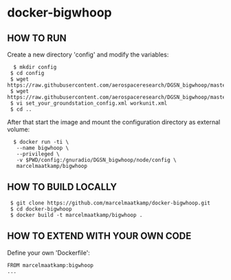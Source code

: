 # docker-bigwhoop

## HOW TO RUN
Create a new directory 'config' and modify the variables:
```
  $ mkdir config
 $ cd config
 $ wget https://raw.githubusercontent.com/aerospaceresearch/DGSN_bigwhoop/master/node/set_your_groundstation_config.xml
 $ wget https://raw.githubusercontent.com/aerospaceresearch/DGSN_bigwhoop/master/node/workunit.xml
 $ vi set_your_groundstation_config.xml workunit.xml
 $ cd ..
```
After that start the image and mount the configuration directory as external volume:
```
  $ docker run -ti \
   --name bigwhoop \
   --privileged \
   -v $PWD/config:/gnuradio/DGSN_bigwhoop/node/config \
   marcelmaatkamp/bigwhoop
```
## HOW TO BUILD LOCALLY
```
 $ git clone https://github.com/marcelmaatkamp/docker-bigwhoop.git
 $ cd docker-bigwhoop
 $ docker build -t marcelmaatkamp/bigwhoop .
```
## HOW TO EXTEND WITH YOUR OWN CODE
Define your own 'Dockerfile':
```
FROM marcelmaatkamp:bigwhoop
...
```
